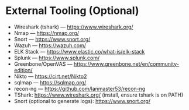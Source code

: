 # External Tooling (Optional)
- Wireshark (tshark) — https://www.wireshark.org/
- Nmap — https://nmap.org/
- Snort — https://www.snort.org/
- Wazuh — https://wazuh.com/
- ELK Stack — https://www.elastic.co/what-is/elk-stack
- Splunk — https://www.splunk.com/
- Greenbone/OpenVAS — https://www.greenbone.net/en/community-edition/
- Nikto — https://cirt.net/Nikto2
- sqlmap — https://sqlmap.org/
- recon-ng — https://github.com/lanmaster53/recon-ng
- TShark: https://www.wireshark.org/ (install, ensure tshark is on PATH)
- Snort (optional to generate logs): https://www.snort.org/